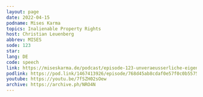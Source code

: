 ```yaml
---
layout: page
date: 2022-04-15
podname: Mises Karma
topics: Inalienable Property Rights
host: Christian Leuenberg
abbrev: MISES
sode: 123
star: 
lang: DE
code: speech
link: https://miseskarma.de/podcast/episode-123-unveraeusserliche-eigentumsrechte-im-gespraech-mit-gigi/
podlink: https://pod.link/1467413926/episode/768d45ab8cdaf0e57f0c0b55753ba1e2
youtube: https://youtu.be/7fSZH02sOew
archive: https://archive.ph/NRO4N
---
```

